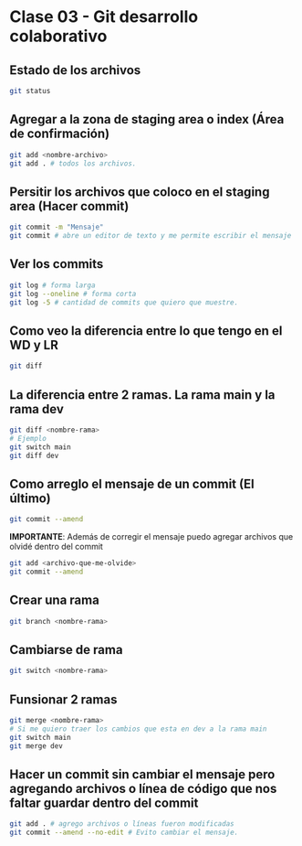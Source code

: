 # Clase 03 - Git desarrollo colaborativo

## Estado de los archivos

```sh
git status
```

## Agregar a la zona de staging area o index (Área de confirmación)

```sh
git add <nombre-archivo>
git add . # todos los archivos.
```

## Persitir los archivos que coloco en el staging area (Hacer commit)

```sh
git commit -m "Mensaje"
git commit # abre un editor de texto y me permite escribir el mensaje
``` 

## Ver los commits

```sh
git log # forma larga
git log --oneline # forma corta
git log -5 # cantidad de commits que quiero que muestre.
```

## Como veo la diferencia entre lo que tengo en el WD y LR

```sh
git diff
```

## La diferencia entre 2 ramas. La rama main y la rama dev

```sh
git diff <nombre-rama>
# Ejemplo
git switch main
git diff dev
```

## Como arreglo el mensaje de un commit (El último)

```sh
git commit --amend 
```

**IMPORTANTE**: Además de corregir el mensaje puedo agregar archivos que olvidé dentro del commit

```sh
git add <archivo-que-me-olvide>
git commit --amend 
```

## Crear una rama

```sh
git branch <nombre-rama>
```

## Cambiarse de rama

```sh
git switch <nombre-rama>
```

## Funsionar 2 ramas

```sh
git merge <nombre-rama>
# Si me quiero traer los cambios que esta en dev a la rama main
git switch main
git merge dev
```

## Hacer un commit sin cambiar el mensaje pero agregando archivos o línea de código que nos faltar guardar dentro del commit

```sh
git add . # agrego archivos o líneas fueron modificadas
git commit --amend --no-edit # Evito cambiar el mensaje.
```



